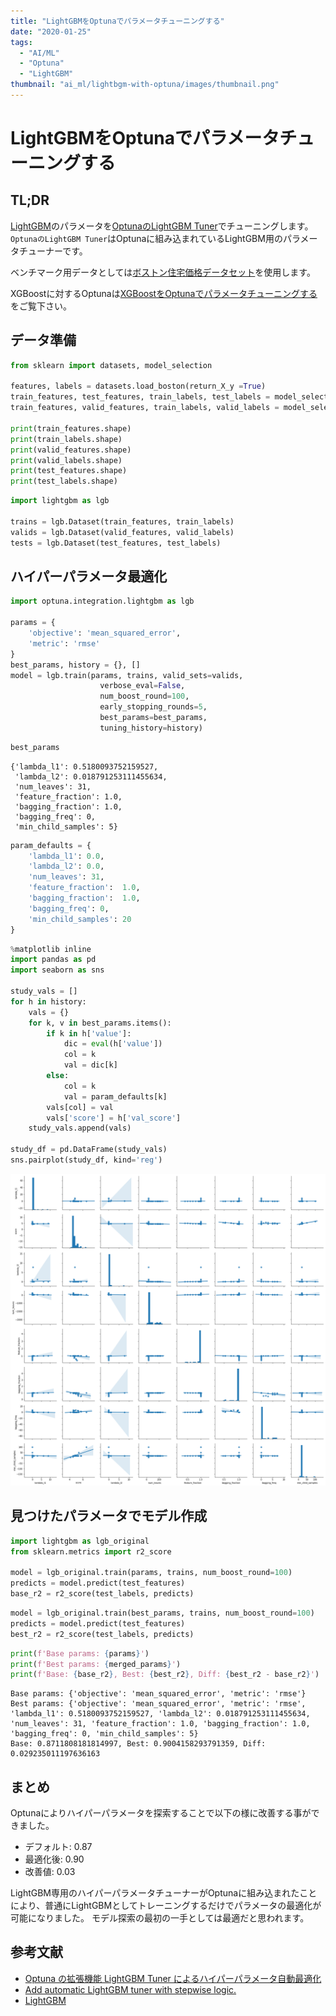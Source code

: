 ```yaml
---
title: "LightGBMをOptunaでパラメータチューニングする"
date: "2020-01-25"
tags:
  - "AI/ML"
  - "Optuna"
  - "LightGBM"
thumbnail: "ai_ml/lightbgm-with-optuna/images/thumbnail.png"
---
```

# LightGBMをOptunaでパラメータチューニングする

## TL;DR

[LightGBM](https://lightgbm.readthedocs.io/en/latest/index.html)のパラメータを[OptunaのLightGBM Tuner](https://tech.preferred.jp/ja/blog/)でチューニングします。
`OptunaのLightGBM Tuner`はOptunaに組み込まれているLightGBM用のパラメータチューナーです。

ベンチマーク用データとしては[ボストン住宅価格データセット](https://scikit-learn.org/stable/modules/generated/sklearn.datasets.load_boston.html)を使用します。

XGBoostに対するOptunaは[XGBoostをOptunaでパラメータチューニングする](https://www.inoue-kobo.com/ai_ml/xgboost-with-optuna/index.html)をご覧下さい。

## データ準備

```python
from sklearn import datasets, model_selection

features, labels = datasets.load_boston(return_X_y =True)
train_features, test_features, train_labels, test_labels = model_selection.train_test_split(features, labels, test_size=0.2)
train_features, valid_features, train_labels, valid_labels = model_selection.train_test_split(train_features, train_labels, test_size=0.1)

print(train_features.shape)
print(train_labels.shape)
print(valid_features.shape)
print(valid_labels.shape)
print(test_features.shape)
print(test_labels.shape)
```

```python
import lightgbm as lgb

trains = lgb.Dataset(train_features, train_labels)
valids = lgb.Dataset(valid_features, valid_labels)
tests = lgb.Dataset(test_features, test_labels)
```

## ハイパーパラメータ最適化

```python
import optuna.integration.lightgbm as lgb

params = {
    'objective': 'mean_squared_error',
    'metric': 'rmse'
}
best_params, history = {}, []
model = lgb.train(params, trains, valid_sets=valids,
                    verbose_eval=False,
                    num_boost_round=100,
                    early_stopping_rounds=5,
                    best_params=best_params,
                    tuning_history=history)
```

```python
best_params
```

```
{'lambda_l1': 0.5180093752159527,
 'lambda_l2': 0.018791253111455634,
 'num_leaves': 31,
 'feature_fraction': 1.0,
 'bagging_fraction': 1.0,
 'bagging_freq': 0,
 'min_child_samples': 5}
```

```python
param_defaults = {
    'lambda_l1': 0.0,
    'lambda_l2': 0.0,
    'num_leaves': 31,
    'feature_fraction':  1.0,
    'bagging_fraction':  1.0,
    'bagging_freq': 0,
    'min_child_samples': 20
}
```

```python
%matplotlib inline
import pandas as pd
import seaborn as sns

study_vals = []
for h in history:
    vals = {}
    for k, v in best_params.items():
        if k in h['value']:
            dic = eval(h['value'])
            col = k
            val = dic[k]
        else:
            col = k
            val = param_defaults[k]
        vals[col] = val
        vals['score'] = h['val_score']
    study_vals.append(vals)

study_df = pd.DataFrame(study_vals)
sns.pairplot(study_df, kind='reg')
```

![](images/thumbnail.png)

## 見つけたパラメータでモデル作成

```python
import lightgbm as lgb_original
from sklearn.metrics import r2_score

model = lgb_original.train(params, trains, num_boost_round=100)
predicts = model.predict(test_features)
base_r2 = r2_score(test_labels, predicts)
```

```python
model = lgb_original.train(best_params, trains, num_boost_round=100)
predicts = model.predict(test_features)
best_r2 = r2_score(test_labels, predicts)
```

```python
print(f'Base params: {params}')
print(f'Best params: {merged_params}')
print(f'Base: {base_r2}, Best: {best_r2}, Diff: {best_r2 - base_r2}')
```

```
Base params: {'objective': 'mean_squared_error', 'metric': 'rmse'}
Best params: {'objective': 'mean_squared_error', 'metric': 'rmse', 'lambda_l1': 0.5180093752159527, 'lambda_l2': 0.018791253111455634, 'num_leaves': 31, 'feature_fraction': 1.0, 'bagging_fraction': 1.0, 'bagging_freq': 0, 'min_child_samples': 5}
Base: 0.8711808181814997, Best: 0.9004158293791359, Diff: 0.029235011197636163
```

## まとめ

Optunaによりハイパーパラメータを探索することで以下の様に改善する事ができました。

* デフォルト: 0.87
* 最適化後: 0.90
* 改善値: 0.03

LightGBM専用のハイパーパラメータチューナーがOptunaに組み込まれたことにより、普通にLightGBMとしてトレーニングするだけでパラメータの最適化が可能になりました。
モデル探索の最初の一手としては最適だと思われます。

## 参考文献

* [Optuna の拡張機能 LightGBM Tuner によるハイパーパラメータ自動最適化](https://tech.preferred.jp/ja/blog/hyperparameter-tuning-with-optuna-integration-lightgbm-tuner/)
* [Add automatic LightGBM tuner with stepwise logic.](https://github.com/optuna/optuna/pull/549)
* [LightGBM](https://lightgbm.readthedocs.io/en/latest/index.html)